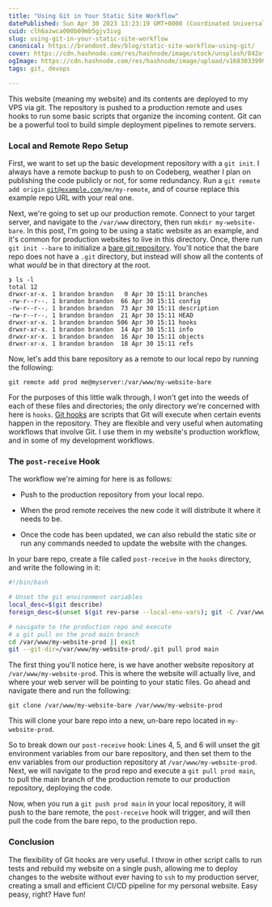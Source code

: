 ```yaml
---
title: "Using Git in Your Static Site Workflow"
datePublished: Sun Apr 30 2023 13:23:19 GMT+0000 (Coordinated Universal Time)
cuid: clh6azwca000b09mb5gjv3ivg
slug: using-git-in-your-static-site-workflow
canonical: https://brandont.dev/blog/static-site-workflow-using-git/
cover: https://cdn.hashnode.com/res/hashnode/image/stock/unsplash/842ofHC6MaI/upload/8e76ea36e37ce7da53168a4197c8fec5.jpeg
ogImage: https://cdn.hashnode.com/res/hashnode/image/upload/v1683033999044/48ada312-5e9f-4900-8b9c-c9a27b846bac.jpeg
tags: git, devops

---
```


This website (meaning my website) and its contents are deployed to my VPS via git. The repository is pushed to a production remote and uses hooks to run some basic scripts that organize the incoming content. Git can be a powerful tool to build simple deployment pipelines to remote servers.

### Local and Remote Repo Setup

First, we want to set up the basic development repository with a `git init`. I always have a remote backup to push to on Codeberg, weather I plan on publishing the code publicly or not, for some redundancy. Run a `git remote add origin` [`git@example.com`](mailto:git@example.com)`/me/my-remote`, and of course replace this example repo URL with your real one.

Next, we're going to set up our production remote. Connect to your target server, and navigate to the `/var/www` directory, then run `mkdir my-website-bare`. In this post, I'm going to be using a static website as an example, and it's common for production websites to live in this directory. Once, there run `git init --bare` to initialize a [bare git repository](https://git-scm.com/book/en/v2/Git-on-the-Server-Getting-Git-on-a-Server). You'll notice that the bare repo does not have a `.git` directory, but instead will show all the contents of what *would* be in that directory at the root.

```plaintext
❯ ls -l
total 12
drwxr-xr-x. 1 brandon brandon   0 Apr 30 15:11 branches
-rw-r--r--. 1 brandon brandon  66 Apr 30 15:11 config
-rw-r--r--. 1 brandon brandon  73 Apr 30 15:11 description
-rw-r--r--. 1 brandon brandon  21 Apr 30 15:11 HEAD
drwxr-xr-x. 1 brandon brandon 506 Apr 30 15:11 hooks
drwxr-xr-x. 1 brandon brandon  14 Apr 30 15:11 info
drwxr-xr-x. 1 brandon brandon  16 Apr 30 15:11 objects
drwxr-xr-x. 1 brandon brandon  18 Apr 30 15:11 refs
```

Now, let's add this bare repository as a remote to our local repo by running the following:

```plaintext
git remote add prod me@myserver:/var/www/my-website-bare
```

For the purposes of this little walk through, I won't get into the weeds of each of these files and directories; the only directory we're concerned with here is `hooks`. [Git hooks](https://git-scm.com/book/en/v2/Customizing-Git-Git-Hooks) are scripts that Git will execute when certain events happen in the repository. They are flexible and very useful when automating workflows that involve Git. I use them in my website's production workflow, and in some of my development workflows.

### The `post-receive` Hook

The workflow we're aiming for here is as follows:

* Push to the production repository from your local repo.
    
* When the prod remote receives the new code it will distribute it where it needs to be.
    
* Once the code has been updated, we can also rebuild the static site or run any commands needed to update the website with the changes.
    

In your bare repo, create a file called `post-receive` in the `hooks` directory, and write the following in it:

```bash
#!/bin/bash

# Unset the git environment variables
local_desc=$(git describe)
foreign_desc=$(unset $(git rev-parse --local-env-vars); git -C /var/www/my-website-prod/.git describe)

# navigate to the production repo and execute 
# a git pull on the prod main branch 
cd /var/www/my-website-prod || exit
git --git-dir=/var/www/my-website-prod/.git pull prod main
```

The first thing you'll notice here, is we have another website repository at `/var/www/my-website-prod`. This is where the website will actually live, and where your web server will be pointing to your static files. Go ahead and navigate there and run the following:

```plaintext
git clone /var/www/my-website-bare /var/www/my-website-prod
```

This will clone your bare repo into a new, un-bare repo located in `my-website-prod`.

So to break down our `post-receive` hook: Lines 4, 5, and 6 will unset the git environment variables from our bare repository, and then set them to the env variables from our production repository at `/var/www/my-website-prod`. Next, we will navigate to the prod repo and execute a `git pull prod main`, to pull the main branch of the production remote to our production repository, deploying the code.

Now, when you run a `git push prod main` in your local repository, it will push to the bare remote, the `post-receive` hook will trigger, and will then pull the code from the bare repo, to the production repo.

### Conclusion

The flexibility of Git hooks are very useful. I throw in other script calls to run tests and rebuild my website on a single push, allowing me to deploy changes to the website without ever having to `ssh` to my production server, creating a small and efficient CI/CD pipeline for my personal website. Easy peasy, right? Have fun!